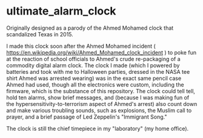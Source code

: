 # ultimate_alarm_clock
Originally designed as a parody of the Ahmed Mohamed clock that scandalized Texas in 2015.


I made this clock soon after the Ahmed Mohamed incident ( https://en.wikipedia.org/wiki/Ahmed_Mohamed_clock_incident ) to poke fun at the
reaction of school officials to Ahmed's crude re-packaging of a commodity digital alarm clock.  The clock I made (which I powered
by batteries and took with me to Halloween parties, dressed in the NASA tee shirt Ahmed was arrested wearing) was in the exact same pencil
case Ahmed had used, though all the electronics were custom, including the firmware, which is the substance of this repository.  The clock
could tell tell, hold ten alarms, show brief messages, and (because I was making fun of the hypersensitivity-to-terrorism aspect of Ahmed's
arrest) also count down and make various troubling sounds, such as explosions, the Muslim call to prayer, and a brief passage of Led
Zeppelin's "Immigrant Song."

The clock is still the chief timepiece in my "laboratory" (my home office).
